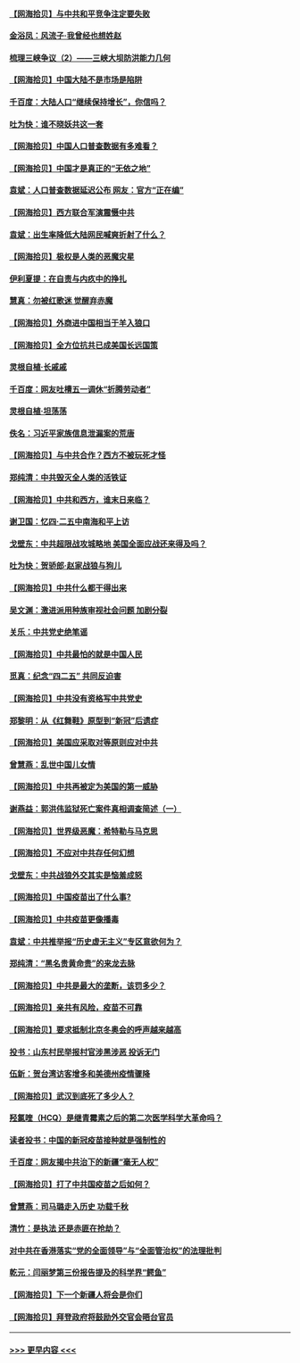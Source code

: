 #### [【网海拾贝】与中共和平竞争注定要失败](../pages/nsc993/n12923326.md?t=05041851) 
#### [金浴凤：风流子‧我曾经也想姓赵](../pages/nsc993/n12920911.md?t=05041851) 
#### [梳理三峡争议（2）——三峡大坝防洪能力几何](../pages/nsc993/n12920173.md?t=05041851) 
#### [【网海拾贝】中国大陆不是市场是陷阱](../pages/nsc993/n12920143.md?t=05041851) 
#### [千百度：大陆人口“继续保持增长”，你信吗？](../pages/nsc993/n12918946.md?t=05041851) 
#### [吐为快：谁不晓妖共这一套](../pages/nsc993/n12918941.md?t=05041851) 
#### [【网海拾贝】中国人口普查数据有多难看？](../pages/nsc993/n12917822.md?t=05041851) 
#### [【网海拾贝】中国才是真正的“无依之地”](../pages/nsc993/n12915845.md?t=05041851) 
#### [袁斌：人口普查数据延迟公布 网友：官方“正在编”](../pages/nsc993/n12915748.md?t=05041851) 
#### [【网海拾贝】西方联合军演震慑中共](../pages/nsc993/n12913466.md?t=05041851) 
#### [袁斌：出生率降低大陆网民喊爽折射了什么？](../pages/nsc993/n12913365.md?t=05041851) 
#### [【网海拾贝】极权是人类的恶魔灾星](../pages/nsc993/n12910697.md?t=05041851) 
#### [伊利夏提：在自责与内疚中的挣扎](../pages/nsc993/n12910493.md?t=05041851) 
#### [慧真：勿被红歌迷 觉醒弃赤魔](../pages/nsc993/n12910485.md?t=05041851) 
#### [【网海拾贝】外商进中国相当于羊入狼口](../pages/nsc993/n12908274.md?t=05041851) 
#### [【网海拾贝】全方位抗共已成美国长远国策](../pages/nsc993/n12906878.md?t=05041851) 
#### [灵根自植‧长戚戚](../pages/nsc993/n12905585.md?t=05041851) 
#### [千百度：网友吐槽五一调休“折腾劳动者”](../pages/nsc993/n12905934.md?t=05041851) 
#### [灵根自植‧坦荡荡](../pages/nsc993/n12905562.md?t=05041851) 
#### [佚名：习近平家族信息泄漏案的荒唐](../pages/nsc993/n12904705.md?t=05041851) 
#### [【网海拾贝】与中共合作？西方不被玩死才怪](../pages/nsc993/n12903873.md?t=05041851) 
#### [郑纯清：中共毁灭全人类的活铁证](../pages/nsc993/n12903785.md?t=05041851) 
#### [【网海拾贝】中共和西方，谁末日来临？](../pages/nsc993/n12903482.md?t=05041851) 
#### [谢卫国：忆四‧二五中南海和平上访](../pages/nsc993/n12902192.md?t=05041851) 
#### [戈壁东：中共超限战攻城略地 美国全面应战还来得及吗？](../pages/nsc993/n12902297.md?t=05041851) 
#### [吐为快：贺骄郎‧赵家战狼与狗儿](../pages/nsc993/n12902280.md?t=05041851) 
#### [【网海拾贝】中共什么都干得出来](../pages/nsc993/n12897500.md?t=05041851) 
#### [吴文渊：激进派用种族审视社会问题 加剧分裂](../pages/nsc993/n12893881.md?t=05041851) 
#### [关乐：中共党史绝笔谣](../pages/nsc993/n12897270.md?t=05041851) 
#### [【网海拾贝】中共最怕的就是中国人民](../pages/nsc993/n12894705.md?t=05041851) 
#### [觅真：纪念“四二五” 共同反迫害](../pages/nsc993/n12894553.md?t=05041851) 
#### [【网海拾贝】中共没有资格写中共党史](../pages/nsc993/n12892231.md?t=05041851) 
#### [郑黎明：从《红舞鞋》原型到“新冠”后遗症](../pages/nsc993/n12890469.md?t=05041851) 
#### [【网海拾贝】美国应采取对等原则应对中共](../pages/nsc993/n12889176.md?t=05041851) 
#### [曾慧燕：乱世中国儿女情](../pages/nsc993/n12887931.md?t=05041851) 
#### [【网海拾贝】中共再被定为美国的第一威胁](../pages/nsc993/n12887580.md?t=05041851) 
#### [谢燕益：郭洪伟监狱死亡案件真相调查简述（一）](../pages/nsc993/n12885648.md?t=05041851) 
#### [【网海拾贝】世界级恶魔：希特勒与马克思](../pages/nsc993/n12884062.md?t=05041851) 
#### [【网海拾贝】不应对中共存任何幻想](../pages/nsc993/n12881460.md?t=05041851) 
#### [戈壁东：中共战狼外交其实是恼羞成怒](../pages/nsc993/n12880392.md?t=05041851) 
#### [【网海拾贝】中国疫苗出了什么事?](../pages/nsc993/n12879124.md?t=05041851) 
#### [【网海拾贝】中共疫苗更像播毒](../pages/nsc993/n12876631.md?t=05041851) 
#### [袁斌：中共推举报“历史虚无主义”专区意欲何为？](../pages/nsc993/n12876530.md?t=05041851) 
#### [郑纯清：“黑名贵黄命贵”的来龙去脉](../pages/nsc993/n12875589.md?t=05041851) 
#### [【网海拾贝】中共是最大的垄断，该罚多少？](../pages/nsc993/n12874006.md?t=05041851) 
#### [【网海拾贝】亲共有风险，疫苗不可靠](../pages/nsc993/n12872224.md?t=05041851) 
#### [【网海拾贝】要求抵制北京冬奥会的呼声越来越高](../pages/nsc993/n12868962.md?t=05041851) 
#### [投书：山东村民举报村官涉黑涉恶 投诉无门](../pages/nsc993/n12869726.md?t=05041851) 
#### [伍新：贺台湾访客增多和美德州疫情骤降](../pages/nsc993/n12865651.md?t=05041851) 
#### [【网海拾贝】武汉到底死了多少人？](../pages/nsc993/n12863707.md?t=05041851) 
#### [羟氯喹（HCQ）是继青霉素之后的第二次医学科学大革命吗？](../pages/nsc993/n12638564.md?t=05041851) 
#### [读者投书：中国的新冠疫苗接种就是强制性的](../pages/nsc993/n12859932.md?t=05041851) 
#### [千百度：网友揭中共治下的新疆“毫无人权”](../pages/nsc993/n12858385.md?t=05041851) 
#### [【网海拾贝】打了中共国疫苗之后如何？](../pages/nsc993/n12857866.md?t=05041851) 
#### [曾慧燕：司马璐走入历史 功载千秋](../pages/nsc993/n12856996.md?t=05041851) 
#### [清竹：是执法 还是赤匪在抢劫？](../pages/nsc993/n12856952.md?t=05041851) 
#### [对中共在香港落实“党的全面领导”与“全面管治权”的法理批判](../pages/nsc993/n12856929.md?t=05041851) 
#### [乾元：闫丽梦第三份报告提及的科学界“鳄鱼”](../pages/nsc993/n12855985.md?t=05041851) 
#### [【网海拾贝】下一个新疆人将会是你们](../pages/nsc993/n12855864.md?t=05041851) 
#### [【网海拾贝】拜登政府将鼓励外交官会晤台官员](../pages/nsc993/n12853615.md?t=05041851) 

----
#### [ >>> 更早内容 <<< ](../indexes/nsc993-earlier.md)
